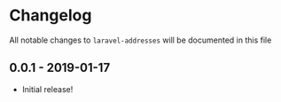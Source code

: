 # Changelog

All notable changes to `laravel-addresses` will be documented in this file

## 0.0.1 - 2019-01-17

- Initial release!

